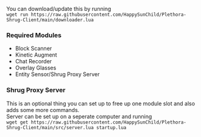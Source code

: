 You can download/update this by running<br/>
`wget run https://raw.githubusercontent.com/HappySunChild/Plethora-Shrug-Client/main/downloader.lua`

### Required Modules
- Block Scanner
- Kinetic Augment
- Chat Recorder
- Overlay Glasses
- Entity Sensor/Shrug Proxy Server

### Shrug Proxy Server
This is an optional thing you can set up to free up one module slot and also adds some more commands.<br/>
Server can be set up on a seperate computer and running<br/>
`wget get https://raw.githubusercontent.com/HappySunChild/Plethora-Shrug-Client/main/src/server.lua startup.lua`

